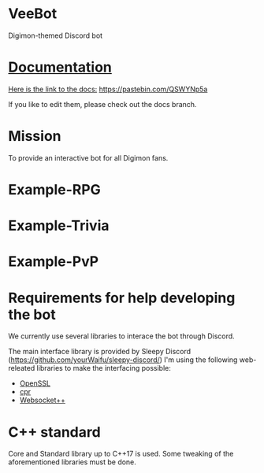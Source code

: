 # VeeBot
Digimon-themed Discord bot


# [Documentation](https://pastebin.com/QSWYNp5a)
[Here is the link to the docs:](https://pastebin.com/QSWYNp5a)
https://pastebin.com/QSWYNp5a

If you like to edit them, please check out the docs branch.

# Mission
To provide an interactive bot for all Digimon fans.

# Example-RPG

# Example-Trivia

# Example-PvP

# Requirements for help developing the bot
We currently use several libraries to interace the bot through Discord.

The main interface library is provided by Sleepy Discord (https://github.com/yourWaifu/sleepy-discord/)
I'm using the following web-releated libraries to make the interfacing possible:
* [OpenSSL](https://www.openssl.org/)
* [cpr](https://github.com/whoshuu/cpr)
* [Websocket++](https://github.com/zaphoyd/websocketpp)

# C++ standard
Core and Standard library up to C++17 is used. Some tweaking of the aforementioned libraries must be done.

